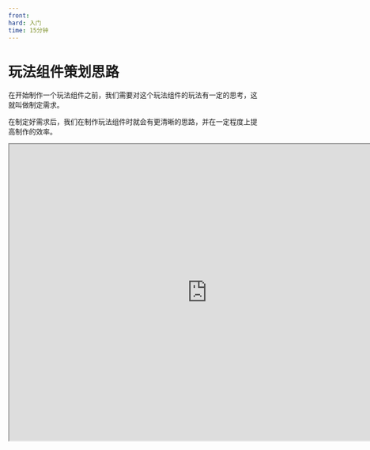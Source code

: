 ```yaml
---
front:
hard: 入门
time: 15分钟
---
```

# 玩法组件策划思路

在开始制作一个玩法组件之前，我们需要对这个玩法组件的玩法有一定的思考，这就叫做制定需求。

在制定好需求后，我们在制作玩法组件时就会有更清晰的思路，并在一定程度上提高制作的效率。

<iframe src="https://cc.163.com/act/m/daily/iframeplayer/?id=62ce513cc6dfd1bb76ee96ce" width="800" height="600" allow="fullscreen"/>



## 需求制定

制作一个玩法组件，我们需要制定以下方面的需求。

- 大体玩法
- 物品
- 方块
- 实体
- 交互逻辑
- UI

制定了这些需求后，我们就会对需要制作的玩法组件有一个大致的框架，我们可以从这份策划案中得到一些有用的信息。

比如有哪些贴图、模型、动画需要制作？有哪些方块、物品、实体需要配置？每个方块物品之间的逻辑关系是什么，合成配方需要如何设置？

有了这些基础的分析，在制作时就可以更加清楚每一块自己需要做的事情。如果是团队开发，则可以使团队成员之间的分工更加清晰，美工、技术、策划各司其职，同时有条不紊地进行各自的本职工作，最后将其汇聚起来，组成一个完整的玩法组件。

> 在制定需求时，一定要认清自己的开发能力，适当的对功能做加减法。
>
> 难度过高的需求不仅会让自己制作时毫无头绪，也会拖慢制作进度，导致玩法无法实现。
>
> 而清楚地根据现阶段的开发能力，可以在制作玩法组件完成后获得一定的成就感，从而激发自己的创作热情。

## 时间规划

光有了需求还不够，如何分配各个阶段的开发时间，也是非常重要的事情。

在制定完需求后，分别对其各个部分预估工作量，制定一个预期的工期。

合理的时间规划可以督促自己在规定的时间内完成工作，有效的防止拖延。

## 课后作业

根据目前已经学到的知识的掌握情况，自行设计一个玩法组件的策划案，并预估工作量，规划开发时间。